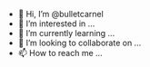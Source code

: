 - 👋 Hi, I’m @bulletcarnel
- 👀 I’m interested in ...
- 🌱 I’m currently learning ...
- 💞️ I’m looking to collaborate on ...
- 📫 How to reach me ...

<!---
bulletcarnel/bulletcarnel is a ✨ special ✨ repository because its `README.md` (this file) appears on your GitHub profile.
You can click the Preview link to take a look at your changes.
--->
